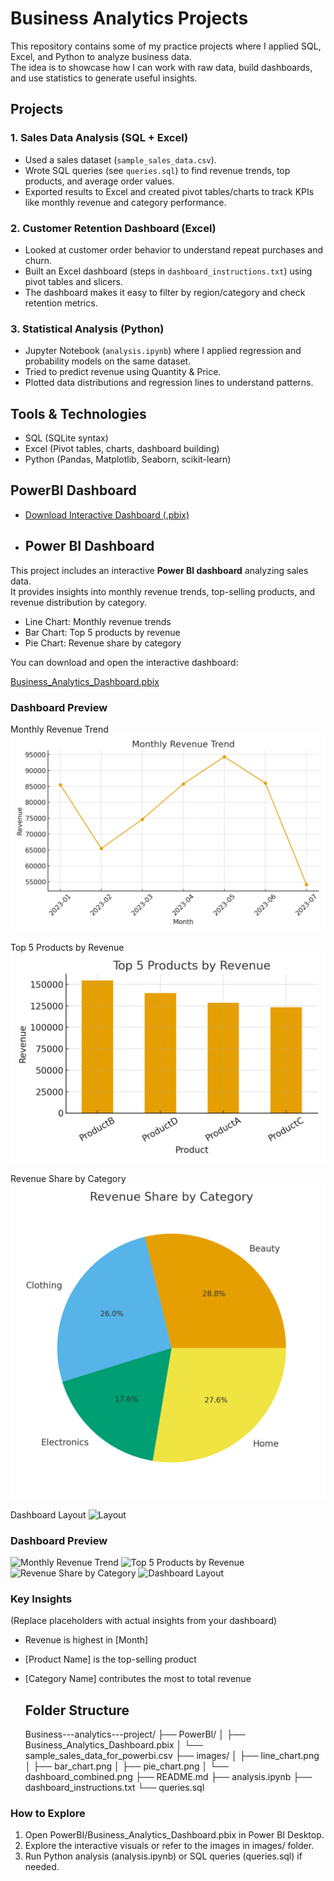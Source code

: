 # Business Analytics Projects  

This repository contains some of my practice projects where I applied SQL, Excel, and Python to analyze business data.  
The idea is to showcase how I can work with raw data, build dashboards, and use statistics to generate useful insights.  


## Projects  

### 1. Sales Data Analysis (SQL + Excel)  
- Used a sales dataset (`sample_sales_data.csv`).  
- Wrote SQL queries (see `queries.sql`) to find revenue trends, top products, and average order values.  
- Exported results to Excel and created pivot tables/charts to track KPIs like monthly revenue and category performance.  

### 2. Customer Retention Dashboard (Excel)  
- Looked at customer order behavior to understand repeat purchases and churn.  
- Built an Excel dashboard (steps in `dashboard_instructions.txt`) using pivot tables and slicers.  
- The dashboard makes it easy to filter by region/category and check retention metrics.  

### 3. Statistical Analysis (Python)  
- Jupyter Notebook (`analysis.ipynb`) where I applied regression and probability models on the same dataset.  
- Tried to predict revenue using Quantity & Price.  
- Plotted data distributions and regression lines to understand patterns.  


## Tools & Technologies  
- SQL (SQLite syntax)  
- Excel (Pivot tables, charts, dashboard building)  
- Python (Pandas, Matplotlib, Seaborn, scikit-learn)

## PowerBI Dashboard

- [Download Interactive Dashboard (.pbix)](PowerBI/Business_Analytics_Dashboard.pbix)
- ## Power BI Dashboard

This project includes an interactive **Power BI dashboard** analyzing sales data.  
It provides insights into monthly revenue trends, top-selling products, and revenue distribution by category.

- Line Chart: Monthly revenue trends
- Bar Chart: Top 5 products by revenue
- Pie Chart: Revenue share by category

You can download and open the interactive dashboard:

[Business_Analytics_Dashboard.pbix](PowerBI/Business_Analytics_Dashboard.pbix)


### Dashboard Preview

Monthly Revenue Trend
![Monthly Revenue](images/dashboard_monthly_revenue.png)

Top 5 Products by Revenue
![Top Products](images/dashboard_top_products.png)

Revenue Share by Category
![Revenue Share](images/dashboard_category_share.png)

Dashboard Layout
![Layout](images/powerbi_dashboard_layout.png)

### Dashboard Preview

![Monthly Revenue Trend](images/line_chart.png)
![Top 5 Products by Revenue](images/bar_chart.png)
![Revenue Share by Category](images/pie_chart.png)
![Dashboard Layout](images/dashboard_combined.png)

### Key Insights
(Replace placeholders with actual insights from your dashboard)
- Revenue is highest in [Month]
- [Product Name] is the top-selling product
- [Category Name] contributes the most to total revenue

  ## Folder Structure
  Business---analytics---project/
├── PowerBI/
│ ├── Business_Analytics_Dashboard.pbix
│ └── sample_sales_data_for_powerbi.csv
├── images/
│ ├── line_chart.png
│ ├── bar_chart.png
│ ├── pie_chart.png
│ └── dashboard_combined.png
├── README.md
├── analysis.ipynb
├── dashboard_instructions.txt
└── queries.sql

 
### How to Explore
1. Open PowerBI/Business_Analytics_Dashboard.pbix in Power BI Desktop.
2. Explore the interactive visuals or refer to the images in images/ folder.
3. Run Python analysis (analysis.ipynb) or SQL queries (queries.sql) if needed.


